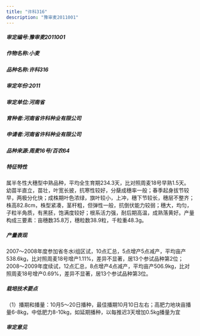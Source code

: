 ```yaml
---
title: "许科316"
description: "豫审麦2011001"
---
```

##### 审定编号:豫审麦2011001

##### 作物名称:小麦

##### 品种名称:许科316

##### 审定年份:2011

##### 审定单位:河南省

##### 育种者:河南省许科种业有限公司

##### 申请者:河南省许科种业有限公司

##### 品种来源:周麦16号/百农64

##### 特征特性
属半冬性大穗型中熟品种，平均全生育期234.3天，比对照周麦18号早熟1.5天。幼苗半直立，苗壮，叶宽长披，抗寒性较好，分蘖成穗率一般；春季起身拔节较早，两极分化快；成株期叶色浓绿，旗叶较小，上冲，穗下节较长，穗层不整齐；株高82.8cm，株型紧凑，茎秆粗，但弹性一般，抗倒伏能力较弱；穗大，均匀，子粒半角质，有黑胚，饱满度较好；根系活力强，耐后期高温，成熟落黄好。产量构成三要素：亩穗数35.8万，穗粒数38.9粒，千粒重48.3g。

##### 产量表现
2007～2008年度参加省冬水ⅰ组区试，10点汇总，5点增产5点减产，平均亩产538.6kg，比对照周麦18号增产1.11%，差异不显著，居13个参试品种第2位；2008～2009年度续试，12点汇总，8点增产4点减产，平均亩产506.9kg，比对照周麦18号增产0.69%，差异不显著，居13个参试品种第3位。

##### 栽培技术要点
（1）播期和播量：10月5～20日播种，最佳播期10月10日左右；高肥力地块亩播量6-8kg，中低肥力8-10kg，如延期播种，以每推迟3天增加0.5kg播量为宜

##### 审定意见

